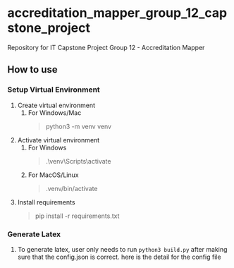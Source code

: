 # accreditation_mapper_group_12_capstone_project
Repository for IT Capstone Project Group 12 - Accreditation Mapper

## How to use
### Setup Virtual Environment
1. Create virtual environment
    1. For Windows/Mac
        >   python3 -m venv venv
2. Activate virtual environment
    1. For Windows
        >   .\venv\Scripts\activate
    2. For MacOS/Linux
        >   .venv/bin/activate
3. Install requirements
    >   pip install -r requirements.txt
### Generate Latex
1. To generate latex, user only needs to run `python3 build.py` after making sure that the config.json is correct. here is the detail for the config file

